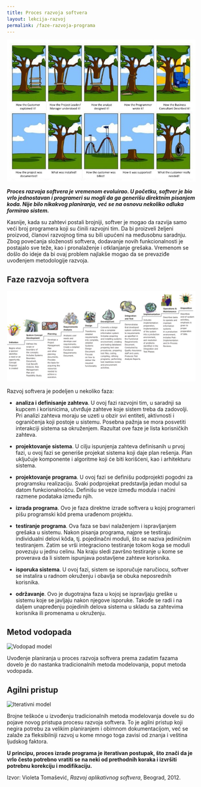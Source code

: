 ```yaml
---
title: Proces razvoja softvera
layout: lekcija-razvoj
permalink: /faze-razvoja-programa
---
```


![](/images/fore/faze-razvoja-softvera.jpg)

***Proces razvoja softvera je vremenom evoluirao. U početku, softver je bio vrlo jednostavan i programeri su mogli da ga generišu direktnim pisanjem koda. Nije bilo nikakvog planiranja, već se na osnovu nekoliko odluka formirao sistem.***

Kasnije, kada su zahtevi postali brojniji, softver je mogao da razvija samo veći broj programera koji su činili razvojni tim. Da bi proizveli željeni proizvod, članovi razvojnog tima su bili upućeni na međusobnu saradnju. Zbog povećanja složenosti softvera, dodavanje novih funkcionalnosti je postajalo sve teže, kao i pronalaženje i otklanjanje grešaka. Vremenom se došlo do ideje da bi ovaj problem najlakše mogao da se prevaziđe uvođenjem metodologije razvoja.

## Faze razvoja softvera

![](/images/koncepti/faze-razvoja-softvera.jpg)

Razvoj softvera je podeljen u nekoliko faza:

- **analiza i definisanje zahteva**. U ovoj fazi razvojni tim, u saradnji sa kupcem i korisnicima, utvrđuje zahteve koje sistem treba da zadovolji. Pri analizi zahteva moraju se uzeti u obzir svi entiteti, aktivnosti i ograničenja koji postoje u sistemu. Posebna pažnja se mora posvetiti interakciji sistema sa okruženjem. Razultat ove faze je lista korisničkih zahteva.

- **projektovanje sistema**. U cilju ispunjenja zahteva definisanih u prvoj fazi, u ovoj fazi se generiše projekat sistema koji daje plan rešenja. Plan uključuje komponente i algoritme koji će biti korišćeni, kao i arhitekturu sistema.

- **projektovanje programa**. U ovoj fazi se definišu podprojekti pogodni za programsku realizaciju. Svaki podprojekat predstavlja jedan modul sa datom funkcionalnošću. Definišu se veze između modula i načini razmene podataka između njih.

- **izrada programa**. Ovo je faza direktne izrade softvera u kojoj programeri pišu programski kôd prema urađenom projektu.

- **testiranje programa**. Ova faza se bavi nalaženjem i ispravljanjem grešaka u sistemu. Nakon pisanja programa, najpre se testiraju individualni delovi kôda, tj. pojedinačni moduli, što se naziva jediničnim testiranjem. Zatim se vrši integraciono testiranje tokom koga se moduli povezuju u jednu celinu.
Na kraju sledi završno testiranje u kome se proverava da li sistem ispunjava postavljene zahteve korisnika.

- **isporuka sistema**. U ovoj fazi, sistem se isporučuje naručiocu, softver se instalira u radnom okruženju i obavlja se obuka neposrednih korisnika.

- **održavanje**. Ovo je dugotrajna faza u kojoj se ispravljaju greške u sistemu koje se javljaju nakon njegove isporuke. Takođe se radi i na daljem unapređenju pojedinih delova sistema u skladu sa zahtevima korisnika ili promenama u okruženju.

## Metod vodopada

![Vodopad model](https://upload.wikimedia.org/wikipedia/commons/thumb/e/e2/Waterfall_model.svg/600px-Waterfall_model.svg.png)

Uvođenje planiranja u proces razvoja softvera prema zadatim fazama dovelo je do nastanka tradicionalnih metoda modelovanja, poput metoda vodopada.

## Agilni pristup

![Iterativni model](https://upload.wikimedia.org/wikipedia/commons/thumb/3/39/Iterative_development_model.svg/800px-Iterative_development_model.svg.png)

Brojne teškoće u izvođenju tradicionalnih metoda modelovanja dovele su do pojave novog pristupa procesu razvoja softvera. To je agilni pristup koji negira potrebu za velikim planiranjem i obimnom dokumentacijom, već se zalaže za fleksibilniji razvoj u kome mnogo toga zavisi od znanja i veština ljudskog faktora.

**U principu, proces izrade programa je iterativan postupak, što znači da je vrlo često potrebno vratiti se na neki od prethodnih koraka i izvršiti potrebnu korekciju i modifikaciju.**


Izvor: Violeta Tomašević, *Razvoj aplikativnog softvera*, Beograd, 2012.
